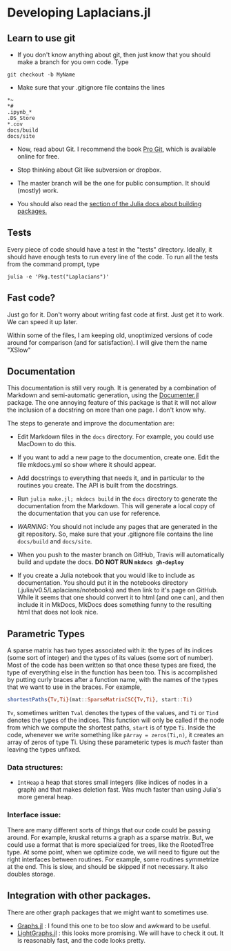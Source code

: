 # Developing Laplacians.jl

## Learn to use git

* If you don't know anything about git, then just know that you should make a branch for you own code.  Type

~~~
git checkout -b MyName
~~~

* Make sure that your .gitignore file contains the lines

~~~
*~
*#
.ipynb_*
.DS_Store
*.cov
docs/build
docs/site
~~~

* Now, read about Git.  I recommend the book [Pro Git](https://git-scm.com/book/en/v2), which is available online for free.

* Stop thinking about Git like subversion or dropbox.

* The master branch will be the one for public consumption. It should (mostly) work.

* You should also read the 
[section of the Julia docs about building packages.](http://docs.julialang.org/en/release-0.4/manual/packages/#package-development)

## Tests

Every piece of code should have a test in the "tests" directory.  Ideally, it should have enough tests to run every line of the code.  To run all the tests from the command prompt, type

~~~
julia -e 'Pkg.test("Laplacians")'
~~~


## Fast code?

Just go for it.
Don't worry about writing fast code at first.
Just get it to work.
We can speed it up later.


Within some of the files, I am keeping old, unoptimized versions of code around for comparison (and for satisfaction).  I will give them the name "XSlow"

## Documentation

This documentation is still very rough.
It is generated by a combination of Markdown and semi-automatic generation, using the [Documenter.jl](https://juliadocs.github.io/Documenter.jl/stable/) package.  The one annoying feature of this package is that it will not allow the inclusion of a docstring on more than one page.  I don't know why.

The steps to generate and improve the documentation are:

* Edit Markdown files in the `docs` directory.  For example, you could use MacDown to do this.
* If you want to add a new page to the documention, create one.  Edit the file mkdocs.yml so show where it should appear.
* Add docstrings to everything that needs it, and in particular to the routines you create.  The API is built from the docstrings. 
* Run `julia make.jl; mkdocs build` in the `docs` directory to generate the documentation from the Markdown.  This will generate a local copy of the documentation that you can use for reference.

* *WARNING*: You should not include any pages that are generated in the git repository.  So, make sure that your .gitignore file contains the line `docs/build` and `docs/site`.
 
* When you push to the master branch on GitHub, Travis will automatically build and update the docs.  <b>DO NOT RUN `mkdocs gh-deploy`</b>


* If you create a Julia notebook that you would like to include as documentation.   You should
   put it in the notebooks directory (.julia/v0.5/Laplacians/notebooks) and then link to it's page on GitHub.  While it seems that one should convert it to html (and one can), and then include it in MkDocs, MkDocs does something funny to the resulting html that does not look nice.




## Parametric Types

A sparse matrix has two types associated with it: the types of its indices (some sort of integer) and the types of its values (some sort of number).  Most of the code has been written so that once these types are fixed, the type of everything else in the function has been too.  This is accomplished by putting curly braces after a function name, with the names of the types that we want to use in the braces.  For example,

~~~julia
shortestPaths{Tv,Ti}(mat::SparseMatrixCSC{Tv,Ti}, start::Ti)
~~~

`Tv`, sometimes written `Tval` denotes the types of the values, and `Ti` or `Tind` denotes the types of the indices.  This function will only be called if the node from which we compute the shortest paths, `start` is of type `Ti`.  Inside the code, whenever we write something like `pArray = zeros(Ti,n)`, it creates an array of zeros of type Ti.  Using these parameteric types is *much* faster than leaving the types unfixed.

### Data structures:

* `IntHeap` a heap that stores small integers (like indices of nodes in a graph) and that makes deletion fast.  Was much faster than using Julia's more general heap.

### Interface issue:
There are many different sorts of things that our code could be passing around.  For example, kruskal returns a graph as a sparse matrix.  But, we could use a format that is more specialized for trees, like the RootedTree type.  At some point, when we optimize code, we will need to figure out the right interfaces between routines.  For example, some routines symmetrize at the end.  This is slow, and should be skipped if not necessary.  It also doubles storage.


## Integration with other packages.

There are other graph packages that we might want to sometimes use.

* [Graphs.jl](http://github.com/JuliaLang/Graphs.jl) : I found this one to be too slow and awkward to be useful.
* [LightGraphs.jl](http://github.com/JuliaGraphs/LightGraphs.jl) : this looks more promising.  We will have to check it out.  It is reasonably fast, and the code looks pretty.

